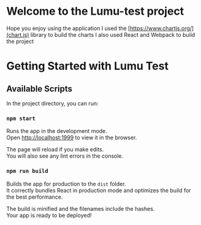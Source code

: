# Welcome to the Lumu-test project
Hope you enjoy using the application
I used the [https://www.chartjs.org/](chart.js) library to build the charts
I also used React and Webpack to build the project

# Getting Started with Lumu Test
## Available Scripts
In the project directory, you can run:

### `npm start`
Runs the app in the development mode.\
Open [http://localhost:1999](http://localhost:1999) to view it in the browser.

The page will reload if you make edits.\
You will also see any lint errors in the console.

### `npm run build`

Builds the app for production to the `dist` folder.\
It correctly bundles React in production mode and optimizes the build for the best performance.

The build is minified and the filenames include the hashes.\
Your app is ready to be deployed!
